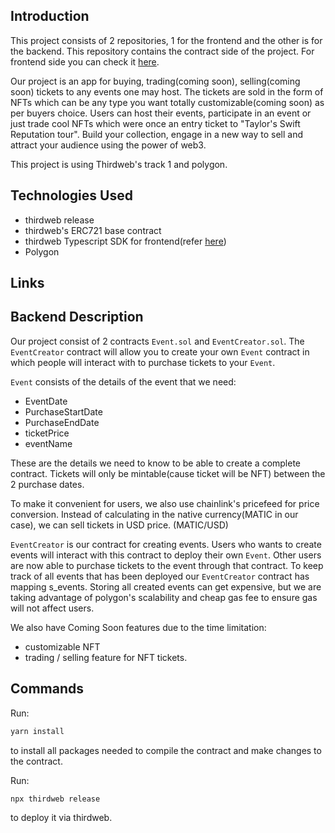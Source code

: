 ## Introduction

This project consists of 2 repositories, 1 for the frontend and the other is for the backend. This repository contains the contract side of the project. For frontend side you can check it [here](https://github.com/TerrenceAddison/ticketdashboard-ui).

Our project is an app for buying, trading(coming soon), selling(coming soon) tickets to any events one may host. The tickets are sold in the form of NFTs which can be any type you want totally customizable(coming soon) as per buyers choice. Users can host their events, participate in an event or just trade cool NFTs which were once an entry ticket to "Taylor's Swift Reputation tour". Build your collection, engage in a new way to sell and attract your audience using the power of web3.

This project is using Thirdweb's track 1 and polygon.


## Technologies Used
 * thirdweb release
 * thirdweb's ERC721 base contract
 * thirdweb Typescript SDK for frontend(refer [here](https://github.com/TerrenceAddison/ticketdashboard-ui))
 * Polygon


## Links

## Backend Description

Our project consist of 2 contracts `Event.sol` and `EventCreator.sol`. The `EventCreator` contract will allow you to create your own `Event` contract in which people will interact with to purchase tickets to your `Event`. 

`Event` consists of the details of the event that we need:
* EventDate
* PurchaseStartDate
* PurchaseEndDate
* ticketPrice
* eventName

These are the details we need to know to be able to create a complete contract. Tickets will only be mintable(cause ticket will be NFT) between the 2 purchase dates. 

To make it convenient for users, we also use chainlink's pricefeed for price conversion. Instead of calculating in the native currency(MATIC in our case), we can sell tickets in USD price. (MATIC/USD)

`EventCreator` is our contract for creating events. Users who wants to create events will interact with this contract to deploy their own `Event`. Other users are now able to purchase tickets to the event through that contract. To keep track of all events that has been deployed our `EventCreator` contract has mapping s_events. Storing all created events can get expensive, but we are taking advantage of polygon's scalability and cheap gas fee to ensure gas will not affect users.

We also have Coming Soon features due to the time limitation:
* customizable NFT
* trading / selling feature for NFT tickets.


## Commands

Run:
```bash
yarn install
```
to install all packages needed to compile the contract and make changes to the contract.

Run:
```bash
npx thirdweb release
```
to deploy it via thirdweb.



